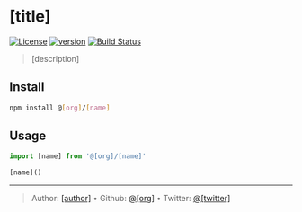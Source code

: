 # [title]

[![License][license-image]][license-url] [![version][npm-image]][npm-url] [![Build Status][circle-image]][circle-url]

> [description]

## Install

```bash
npm install @[org]/[name]
```

## Usage

```js
import [name] from '@[org]/[name]'

[name]()
```

---
> Author: [[author]]([website]) &bull; 
> Github: [@[org]](https://github.com/[org]) &bull; 
> Twitter: [@[twitter]](https://twitter.com/[twitter])

[license-url]: https://choosealicense.com/licenses/[license]
[license-image]: https://img.shields.io/github/license/[org]/[name].svg?style=for-the-badge&logo=circleci

[circle-url]: https://circleci.com/gh/[org]/[name]
[circle-image]: https://img.shields.io/circleci/project/github/[org]/[name]/master.svg?style=for-the-badge&logo=circleci

[npm-url]: https://www.npmjs.com/package/@[org]/[name]
[npm-image]: https://img.shields.io/npm/v/@[org]/[name].svg?style=for-the-badge&logo=npm
